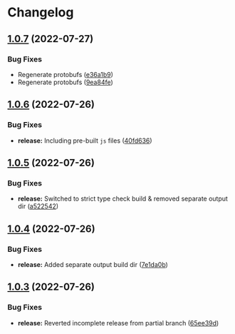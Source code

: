 # Changelog

## [1.0.7](https://github.com/cheqd/ts-proto/compare/1.0.6...1.0.7) (2022-07-27)


### Bug Fixes

* Regenerate protobufs ([e36a1b9](https://github.com/cheqd/ts-proto/commit/e36a1b9963f686d92ef872ebc25dfe3ac42c1fbf))
* Regenerate protobufs ([9ea84fe](https://github.com/cheqd/ts-proto/commit/9ea84fe75fea6da75680081675b2841fd4877534))

## [1.0.6](https://github.com/cheqd/ts-proto/compare/1.0.5...1.0.6) (2022-07-26)


### Bug Fixes

* **release:** Including pre-built `js` files ([40fd636](https://github.com/cheqd/ts-proto/commit/40fd636ada1273d155088ea16fd09f4ac9ce05d6))

## [1.0.5](https://github.com/cheqd/ts-proto/compare/1.0.4...1.0.5) (2022-07-26)


### Bug Fixes

* **release:** Switched to strict type check build & removed separate output dir ([a522542](https://github.com/cheqd/ts-proto/commit/a522542b1dfef1b404bf440afa89cca1ec67437c))

## [1.0.4](https://github.com/cheqd/ts-proto/compare/1.0.3...1.0.4) (2022-07-26)


### Bug Fixes

* **release:** Added separate output build dir ([7e1da0b](https://github.com/cheqd/ts-proto/commit/7e1da0b702cdd356ddb5b04876edaba44e4efb8a))

## [1.0.3](https://github.com/cheqd/ts-proto/compare/1.0.2...1.0.3) (2022-07-26)


### Bug Fixes

* **release:** Reverted incomplete release from partial branch ([65ee39d](https://github.com/cheqd/ts-proto/commit/65ee39d625ae6d31f969f3ba076cb56e1751b665))
